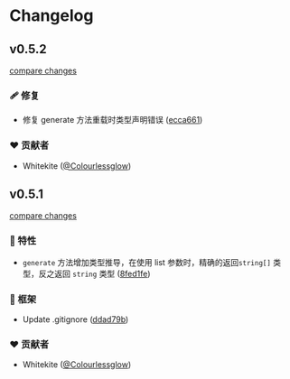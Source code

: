 # Changelog


## v0.5.2

[compare changes](https://github.com/vrx-arco/theme-colors/compare/v0.5.1...v0.5.2)

### 🩹 修复

- 修复 generate 方法重载时类型声明错误 ([ecca661](https://github.com/vrx-arco/theme-colors/commit/ecca661))

### ❤️ 贡献者

- Whitekite ([@Colourlessglow](http://github.com/Colourlessglow))

## v0.5.1

[compare changes](https://github.com/vrx-arco/theme-colors/compare/v0.5.0...v0.5.1)

### 🚀 特性

- `generate` 方法增加类型推导，在使用 list 参数时，精确的返回`string[]` 类型，反之返回 `string` 类型 ([8fed1fe](https://github.com/vrx-arco/theme-colors/commit/8fed1fe))

### 🏡 框架

- Update .gitignore ([ddad79b](https://github.com/vrx-arco/theme-colors/commit/ddad79b))

### ❤️ 贡献者

- Whitekite ([@Colourlessglow](http://github.com/Colourlessglow))

